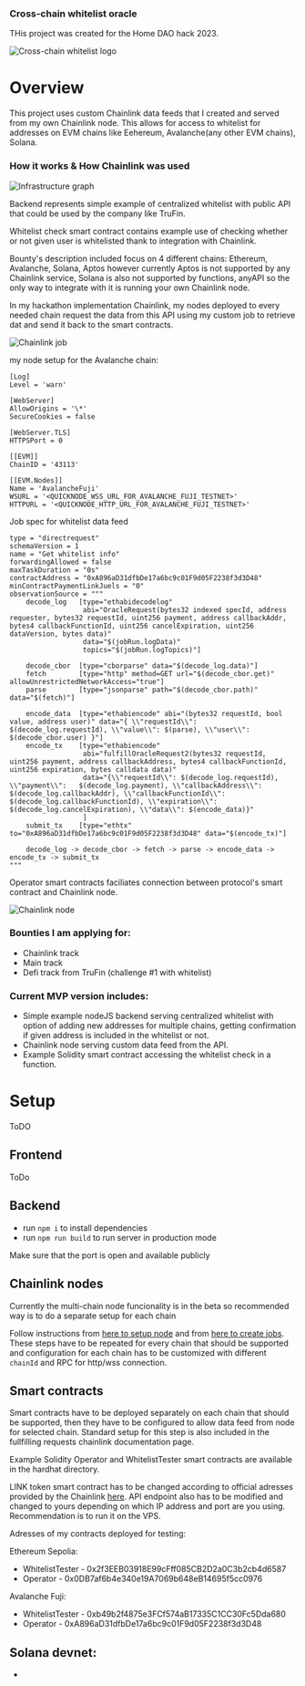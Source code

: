### Cross-chain whitelist oracle

THis project was created for the Home DAO hack 2023.

![Cross-chain whitelist logo](/images/whitelist_icon.PNG)

# Overview

This project uses custom Chainlink data feeds that I created and served from my own Chainlink node.
This allows for access to whitelist for addresses on EVM chains like Eehereum, Avalanche(any other EVM chains), Solana.

### How it works & How Chainlink was used

![Infrastructure graph](/images/howitworks2.svg)

Backend represents simple example of centralized whitelist with public API that could be used by the company like TruFin.

Whitelist check smart contract contains example use of checking whether or not given user is whitelisted thank to integration with Chainlink.

Bounty's description included focus on 4 different chains: Ethereum, Avalanche, Solana, Aptos however currently Aptos is not supported by any Chainlink service, Solana is also not supported by functions, anyAPI so the only way to integrate with it is running your own Chainlink node.

In my hackathon implementation Chainlink, my nodes deployed to every needed chain request the data from this API using my custom job to retrieve dat and send it back to the smart contracts.

![Chainlink job](/images/node2.PNG)

my node setup for the Avalanche chain:

```
[Log]
Level = 'warn'

[WebServer]
AllowOrigins = '\*'
SecureCookies = false

[WebServer.TLS]
HTTPSPort = 0

[[EVM]]
ChainID = '43113'

[[EVM.Nodes]]
Name = 'AvalancheFuji'
WSURL = '<QUICKNODE_WSS_URL_FOR_AVALANCHE_FUJI_TESTNET>'
HTTPURL = '<QUICKNODE_HTTP_URL_FOR_AVALANCHE_FUJI_TESTNET>'
```

Job spec for whitelist data feed

```
type = "directrequest"
schemaVersion = 1
name = "Get whitelist info"
forwardingAllowed = false
maxTaskDuration = "0s"
contractAddress = "0xA896aD31dfbDe17a6bc9c01F9d05F2238f3d3D48"
minContractPaymentLinkJuels = "0"
observationSource = """
    decode_log   [type="ethabidecodelog"
                  abi="OracleRequest(bytes32 indexed specId, address requester, bytes32 requestId, uint256 payment, address callbackAddr, bytes4 callbackFunctionId, uint256 cancelExpiration, uint256 dataVersion, bytes data)"
                  data="$(jobRun.logData)"
                  topics="$(jobRun.logTopics)"]

    decode_cbor  [type="cborparse" data="$(decode_log.data)"]
    fetch        [type="http" method=GET url="$(decode_cbor.get)" allowUnrestrictedNetworkAccess="true"]
    parse        [type="jsonparse" path="$(decode_cbor.path)" data="$(fetch)"]

    encode_data  [type="ethabiencode" abi="(bytes32 requestId, bool value, address user)" data="{ \\"requestId\\": $(decode_log.requestId), \\"value\\": $(parse), \\"user\\": $(decode_cbor.user) }"]
    encode_tx    [type="ethabiencode"
                  abi="fulfillOracleRequest2(bytes32 requestId, uint256 payment, address callbackAddress, bytes4 callbackFunctionId, uint256 expiration, bytes calldata data)"
                  data="{\\"requestId\\": $(decode_log.requestId), \\"payment\\":   $(decode_log.payment), \\"callbackAddress\\": $(decode_log.callbackAddr), \\"callbackFunctionId\\": $(decode_log.callbackFunctionId), \\"expiration\\": $(decode_log.cancelExpiration), \\"data\\": $(encode_data)}"
                  ]
    submit_tx    [type="ethtx" to="0xA896aD31dfbDe17a6bc9c01F9d05F2238f3d3D48" data="$(encode_tx)"]

    decode_log -> decode_cbor -> fetch -> parse -> encode_data -> encode_tx -> submit_tx
"""

```

Operator smart contracts faciliates connection between protocol's smart contract and Chainlink node.

![Chainlink node](/images/node1.PNG)


### Bounties I am applying for:
- Chainlink track
- Main track
- Defi track from TruFin (challenge #1 with whitelist)

### Current MVP version includes:
- Simple example nodeJS backend serving centralized whitelist with option of adding new addresses for multiple chains, getting confirmation if 
given address is included in the whitelist or not.
- Chainlink node serving custom data feed from the API.
- Example Solidity smart contract accessing the whitelist check in a function.

# Setup

ToDO

## Frontend

ToDo

## Backend

- run `npm i` to install dependencies
- run `npm run build` to run server in production mode

Make sure that the port is open and available publicly

## Chainlink nodes

Currently the multi-chain node funcionality is in the beta so recommended way is to do a separate setup for each chain

Follow instructions from [here to setup node](https://docs.chain.link/chainlink-nodes/v1/running-a-chainlink-node#overview) and from [here to create jobs](https://docs.chain.link/chainlink-nodes/v1/fulfilling-requests). These steps have to be repeated for every chain that should be supported and configuration for each chain has to be customized with different `chainId` and RPC for http/wss connection.

## Smart contracts

Smart contracts have to be deployed separately on each chain that should be supported, then they have to be configured to allow data feed from node for selected chain.
Standard setup for this step is also included in the fullfilling requests chainlink documentation page.

Example Solidity Operator and WhitelistTester smart contracts are available in the hardhat directory.

LINK token smart contract has to be changed according to official adresses provided by the Chainlink [here](https://docs.chain.link/resources/link-token-contracts).
API endpoint also has to be modified and changed to yours depending on which IP address and port are you using. Recommendation is to run it on the VPS.

Adresses of my contracts deployed for testing:

Ethereum Sepolia:
- WhitelistTester - 0x2f3EEB03918E99cFff085CB2D2a0C3b2cb4d6587
- Operator - 0x0DB7af6b4e340e19A7069b648eB14695f5cc0976

Avalanche Fuji:
- WhitelistTester - 0xb49b2f4875e3FCf574aB17335C1CC30Fc5Dda680
- Operator - 0xA896aD31dfbDe17a6bc9c01F9d05F2238f3d3D48

Solana devnet:
- 
- 